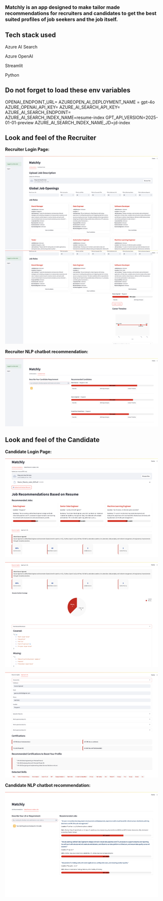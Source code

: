 ### Matchly is an app designed to make tailor made recommendations for recruiters and candidates to get the best suited profiles of job seekers and the job itself.

## Tech stack used

Azure AI Search

Azure OpenAI

Streamlit

Python

## Do not forget to load these env variables

OPENAI_ENDPOINT_URL=
AZUREOPEN_AI_DEPLOYMENT_NAME = gpt-4o
AZURE_OPENAI_API_KEY=
AZURE_AI_SEARCH_API_KEY=
AZURE_AI_SEARCH_ENDPOINT=
AZURE_AI_SEARCH_INDEX_NAME=resume-index
GPT_API_VERSION=2025-01-01-preview
AZURE_AI_SEARCH_INDEX_NAME_JD=jd-index

## Look and feel of the Recruiter

<b>Recruiter Login Page:

![alt text](Images/Recruiter.png)
![alt text](Images/Output.png)

<b>Recruiter NLP chatbot recommendation:

![alt text](Images/Candidate_Recommendation.png)

## Look and feel of the Candidate

<b>Candidate Login Page:

![alt text](Images/Candidate_Login.png)

![alt text](Images/Candidate_Login_2.png)

![alt text](Images/Candidate_Login_3.png)

<b>Candidate NLP chatbot recommendation:

![alt text](Images/Job_recommendation.png)





